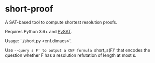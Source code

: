 # short-proof

A SAT-based tool to compute shortest resolution proofs.

Requires Python 3.6+ and [PySAT](https://pysathq.github.io/).

Usage: `./short.py <cnf.dimacs>'.

Use `--query s F' to output a CNF formula `short_s(F)' that encodes the question whether F has a resolution refutation of length at most s.
